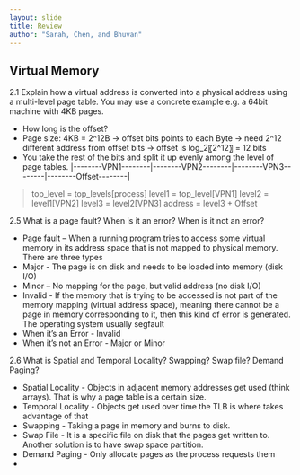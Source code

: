 ```yaml
---
layout: slide
title: Review
author: "Sarah, Chen, and Bhuvan"
---
```


## Virtual Memory

<vertical />

2.1 Explain how a virtual address is converted into a physical address using a multi-level page table. You may use a concrete example e.g. a 64bit machine with 4KB pages.


<vertical />

* How long is the offset?
* Page size: 4KB = 2^12B -> offset bits points to each Byte -> need 2^12 different address from offset bits -> offset is log_2⁡〖2^12〗  = 12 bits
* You take the rest of the bits and split it up evenly among the level of page tables.
  |--------VPN1--------|--------VPN2--------|--------VPN3--------|--------Offset--------|
  
<vertical />

> top_level = top_levels[process]
> level1 = top_level[VPN1]
> level2 = level1[VPN2]
> level3 = level2[VPN3]
> address = level3 + Offset

<vertical />

2.5 What is a page fault? When is it an error? When is it not an error?

<vertical />

* Page fault – When a running program tries to access some virtual memory in its address space that is not mapped to physical memory. There are three types
* Major - The page is on disk and needs to be loaded into memory (disk I/O)
* Minor – No mapping for the page, but valid address (no disk I/O)
* Invalid - If the memory that is trying to be accessed is not part of the memory mapping (virtual address space), meaning there cannot be a page in memory corresponding to it, then this kind of error is generated. The operating system usually segfault
* When it’s an Error - Invalid
* When it’s not an Error - Major or Minor

<vertical />

2.6 What is Spatial and Temporal Locality? Swapping? Swap file? Demand Paging? 

* Spatial Locality - Objects in adjacent memory addresses get used (think arrays). That is why a page table is a certain size.
* Temporal Locality - Objects get used over time the TLB is where takes advantage of that
* Swapping - Taking a page in memory and burns to disk.
* Swap File - It is a specific file on disk that the pages get written to. Another solution is to have swap space partition.
* Demand Paging - Only allocate pages as the process requests them
* 
